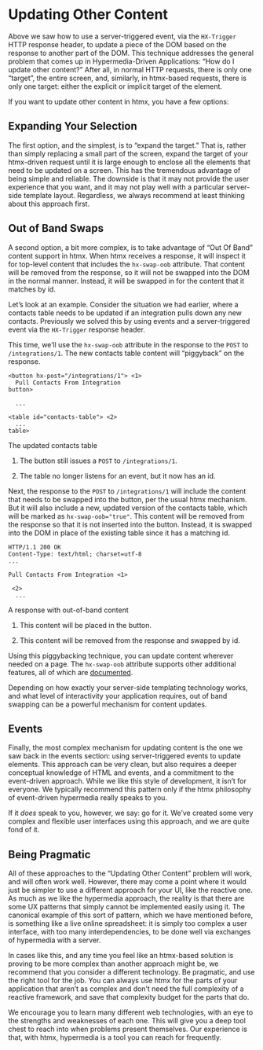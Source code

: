 # Updating Other Content

Above we saw how to use a server-triggered event, via the `HX-Trigger` HTTP response header, to update a piece of the DOM based on the response to another part of the DOM. This technique addresses the general problem that comes up in Hypermedia-Driven Applications: “How do I update other content?” After all, in normal HTTP requests, there is only one “target”, the entire screen, and, similarly, in htmx-based requests, there is only one target: either the explicit or implicit target of the element.

If you want to update other content in htmx, you have a few options:

## Expanding Your Selection

The first option, and the simplest, is to “expand the target.” That is, rather than simply replacing a small part of the screen, expand the target of your htmx-driven request until it is large enough to enclose all the elements that need to be updated on a screen. This has the tremendous advantage of being simple and reliable. The downside is that it may not provide the user experience that you want, and it may not play well with a particular server-side template layout. Regardless, we always recommend at least thinking about this approach first.

## Out of Band Swaps

A second option, a bit more complex, is to take advantage of “Out Of Band” content support in htmx. When htmx receives a response, it will inspect it for top-level content that includes the `hx-swap-oob` attribute. That content will be removed from the response, so it will not be swapped into the DOM in the normal manner. Instead, it will be swapped in for the content that it matches by id.

Let’s look at an example. Consider the situation we had earlier, where a contacts table needs to be updated if an integration pulls down any new contacts. Previously we solved this by using events and a server-triggered event via the `HX-Trigger` response header.

This time, we’ll use the `hx-swap-oob` attribute in the response to the `POST` to `/integrations/1`. The new contacts table content will “piggyback” on the response.

    <button hx-post="/integrations/1"> <1>
      Pull Contacts From Integration
    button>
    
      ...
    
    <table id="contacts-table"> <2>
      ...
    table>

The updated contacts table

1.  The button still issues a `POST` to `/integrations/1`.
    
2.  The table no longer listens for an event, but it now has an id.
    

Next, the response to the `POST` to `/integrations/1` will include the content that needs to be swapped into the button, per the usual htmx mechanism. But it will also include a new, updated version of the contacts table, which will be marked as `hx-swap-oob="true"`. This content will be removed from the response so that it is not inserted into the button. Instead, it is swapped into the DOM in place of the existing table since it has a matching id.

    HTTP/1.1 200 OK
    Content-Type: text/html; charset=utf-8
    ...
    
    Pull Contacts From Integration <1>
    
     <2>
      ...
    
    

A response with out-of-band content

1.  This content will be placed in the button.
    
2.  This content will be removed from the response and swapped by id.
    

Using this piggybacking technique, you can update content wherever needed on a page. The `hx-swap-oob` attribute supports other additional features, all of which are [documented](https://htmx.org/attributes/hx-swap-oob/).

Depending on how exactly your server-side templating technology works, and what level of interactivity your application requires, out of band swapping can be a powerful mechanism for content updates.

## Events

Finally, the most complex mechanism for updating content is the one we saw back in the events section: using server-triggered events to update elements. This approach can be very clean, but also requires a deeper conceptual knowledge of HTML and events, and a commitment to the event-driven approach. While we like this style of development, it isn’t for everyone. We typically recommend this pattern only if the htmx philosophy of event-driven hypermedia really speaks to you.

If it _does_ speak to you, however, we say: go for it. We’ve created some very complex and flexible user interfaces using this approach, and we are quite fond of it.

## Being Pragmatic

All of these approaches to the “Updating Other Content” problem will work, and will often work well. However, there may come a point where it would just be simpler to use a different approach for your UI, like the reactive one. As much as we like the hypermedia approach, the reality is that there are some UX patterns that simply cannot be implemented easily using it. The canonical example of this sort of pattern, which we have mentioned before, is something like a live online spreadsheet: it is simply too complex a user interface, with too many interdependencies, to be done well via exchanges of hypermedia with a server.

In cases like this, and any time you feel like an htmx-based solution is proving to be more complex than another approach might be, we recommend that you consider a different technology. Be pragmatic, and use the right tool for the job. You can always use htmx for the parts of your application that aren’t as complex and don’t need the full complexity of a reactive framework, and save that complexity budget for the parts that do.

We encourage you to learn many different web technologies, with an eye to the strengths and weaknesses of each one. This will give you a deep tool chest to reach into when problems present themselves. Our experience is that, with htmx, hypermedia is a tool you can reach for frequently.
